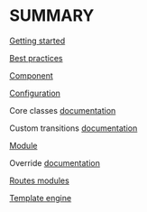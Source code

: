 # SUMMARY

[Getting started](./getting-started.md)

[Best practices](./best-practice.md)

[Component](./component.md)

[Configuration](./configuration.md)

Core classes [documentation](./core-classes.md)

Custom transitions [documentation](./custom-transitions.md)

[Module](./module.md)

Override [documentation](./override.md)

[Routes modules](./routes.md)

[Template engine](./template-engine.md)
